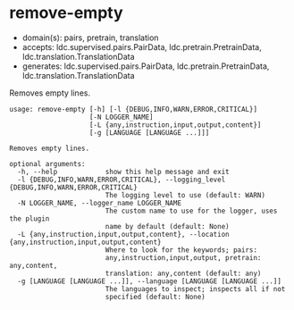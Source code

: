 # remove-empty

* domain(s): pairs, pretrain, translation
* accepts: ldc.supervised.pairs.PairData, ldc.pretrain.PretrainData, ldc.translation.TranslationData
* generates: ldc.supervised.pairs.PairData, ldc.pretrain.PretrainData, ldc.translation.TranslationData

Removes empty lines.

```
usage: remove-empty [-h] [-l {DEBUG,INFO,WARN,ERROR,CRITICAL}]
                    [-N LOGGER_NAME]
                    [-L {any,instruction,input,output,content}]
                    [-g [LANGUAGE [LANGUAGE ...]]]

Removes empty lines.

optional arguments:
  -h, --help            show this help message and exit
  -l {DEBUG,INFO,WARN,ERROR,CRITICAL}, --logging_level {DEBUG,INFO,WARN,ERROR,CRITICAL}
                        The logging level to use (default: WARN)
  -N LOGGER_NAME, --logger_name LOGGER_NAME
                        The custom name to use for the logger, uses the plugin
                        name by default (default: None)
  -L {any,instruction,input,output,content}, --location {any,instruction,input,output,content}
                        Where to look for the keywords; pairs:
                        any,instruction,input,output, pretrain: any,content,
                        translation: any,content (default: any)
  -g [LANGUAGE [LANGUAGE ...]], --language [LANGUAGE [LANGUAGE ...]]
                        The languages to inspect; inspects all if not
                        specified (default: None)
```
